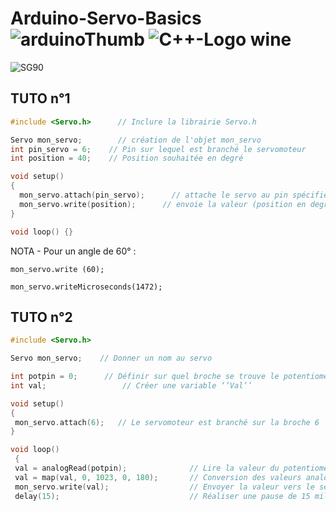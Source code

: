 # Arduino-Servo-Basics ![arduinoThumb](https://github.com/ICAREMAKER/Arduino-Servo-Basics/assets/107696317/2501d810-95e6-4dd2-be05-45868c0caa29) ![C++-Logo wine](https://github.com/ICAREMAKER/Arduino-Servo-Basics/assets/107696317/32c74bde-4af5-413f-81b5-8a6b8ad12a2c)

![SG90](https://github.com/ICAREMAKER/Arduino-Servo-Basics/assets/107696317/40a6efd8-04af-4d4d-af86-b2323c569537)


## TUTO n°1
```C
#include <Servo.h> 		// Inclure la librairie Servo.h

Servo mon_servo;    	// création de l'objet mon_servo 
int pin_servo = 6;    // Pin sur lequel est branché le servomoteur
int position = 40;    // Position souhaitée en degré

void setup() 
{
  mon_servo.attach(pin_servo);  	// attache le servo au pin spécifié sur l'objet mon_servo
  mon_servo.write(position);      // envoie la valeur (position en degré)au servomoteur mon_servo
}

void loop() {}
```

NOTA - Pour un angle de 60° :

``` mon_servo.write (60); ```

``` mon_servo.writeMicroseconds(1472); ```


## TUTO n°2
```C
#include <Servo.h>

Servo mon_servo;  	// Donner un nom au servo

int potpin = 0;  	 // Définir sur quel broche se trouve le potentiomètre
int val;    			 // Créer une variable ‘’Val’’

void setup() 
{
 mon_servo.attach(6);  	// Le servomoteur est branché sur la broche 6
}

void loop()
 {
 val = analogRead(potpin);            	// Lire la valeur du potentiomètre (valeur  entre 0 et 1023)
 val = map(val, 0, 1023, 0, 180);     	// Conversion des valeurs analogiques en degré
 mon_servo.write(val);                  // Envoyer la valeur vers le servomoteur
 delay(15);                           	// Réaliser une pause de 15 millisecondes

```
